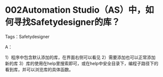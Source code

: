 # 002Automation Studio（AS）中，如何寻找Safetydesigner的库？
Tags：Safetydesigner

A：

1）程序中包含默认添加的库，在界面右侧可以看见
2）需要添加也可以正常添加新的库
3）库的使用在help里搜索即可，或在help中安全目录下，编程子路径下的看到库，并可以浏览库的具体函数。
